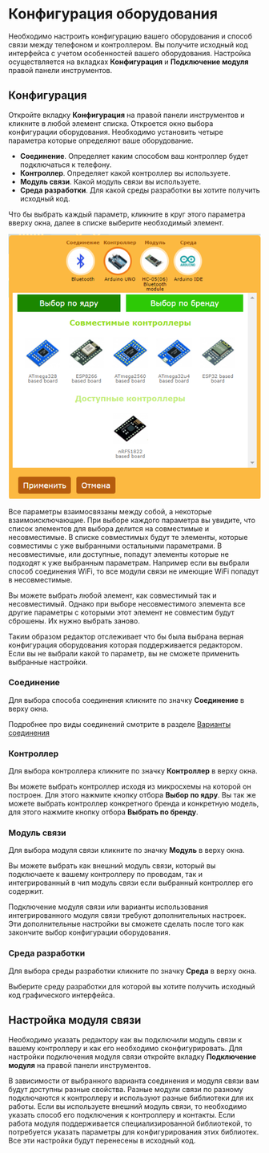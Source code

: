 # Конфигурация оборудования

Необходимо настроить конфигурацию вашего оборудования и способ связи между телефоном и контроллером. Вы получите исходный код интерфейса с учетом особенностей вашего оборудования. Настройка осуществляется на вкладках **Конфигурация** и **Подключение модуля** правой панели инструментов.

## Конфигурация

Откройте вкладку **Конфигурация** на правой панели инструментов и кликните в любой элемент списка. Откроется окно выбора конфигурации оборудования. Необходимо установить четыре параметра которые определяют ваше оборудование. 

- **Соединение**. Определяет каким способом ваш контроллер будет подключаться к телефону. 
- **Контроллер**. Определяет какой контроллер вы используете.
- **Модуль связи**. Какой модуль связи вы используете.
- **Среда разработки**. Для какой среды разработки вы хотите получить исходный код.

Что бы выбрать каждый параметр, кликните в круг этого параметра вверху окна, далее в списке выберите необходимый элемент.

![](ru_01.png)

Все параметры взаимосвязаны между собой, а некоторые взаимоисключающие. При выборе каждого параметра вы увидите, что список элементов для выбора делится на совместимые и несовместимые. В списке совместимых будут те элементы, которые совместимы с уже выбранными остальными параметрами. В несовместимые, или доступные, попадут элементы которые не подходят к уже выбранным параметрам. Например если вы выбрали способ соединения WiFi, то все модули связи не имеющие WiFi попадут в несовместимые.

Вы можете выбрать любой элемент, как совместимый так и несовместимый. Однако при выборе несовместимого элемента все другие параметры с которыми этот элемент не совместим будут сброшены. Их нужно выбрать заново.

Таким образом редактор отслеживает что бы была выбрана верная конфигурация оборудования которая поддерживается редактором. Если вы не выбрали какой то параметр, вы не сможете применить выбранные настройки.

### Соединение

Для выбора способа соединения кликните по значку **Соединение** в верху окна. 

Подробнее про виды соединений смотрите в разделе [Варианты соединения](https://remotexy.com/en/help/connections/)

### Контроллер

Для выбора контроллера кликните по значку **Контроллер** в верху окна.

Вы можете выбрать контроллер исходя из микросхемы на которой он построен. Для этого нажмите кнопку отбора **Выбор по ядру**. Вы так же можете выбрать контроллер конкретного бренда и конкретную модель, для этого нажмите кнопку отбора **Выбрать по бренду**. 

### Модуль связи

Для выбора модуля связи кликните по значку **Модуль** в верху окна.

Вы можете выбрать как внешний модуль связи, который вы подключаете к вашему контроллеру по проводам, так и интегрированный в чип модуль связи если выбранный контроллер его содержит.

Подключение модуля связи или варианты использования интегрированного модуля связи требуют дополнительных настроек. Эти дополнительные настройки вы сможете сделать после того как закончите выбор конфигурации оборудования.

### Среда разработки

Для выбора среды разработки кликните по значку **Среда** в верху окна.

Выберите среду разработки для которой вы хотите получить исходный код графического интерфейса.

## Настройка модуля связи

Необходимо указать редактору как вы подключили модуль связи к вашему контроллеру и как его необходимо сконфигурировать. Для настройки подключения модуля связи откройте вкладку **Подключение модуля** на правой панели инструментов. 

В зависимости от выбранного варианта соединения и модуля связи вам будут доступны разные свойства. Разные модули связи по разному подключаются к контроллеру и используют разные библиотеки для их работы. Если вы используете внешний модуль связи, то необходимо указать способ его подключения к контроллеру и контакты. Если работа модуля поддерживается специализированной библиотекой, то потребуется указать параметры для конфигурирования этих библиотек. Все эти настройки будут перенесены в исходный код.



